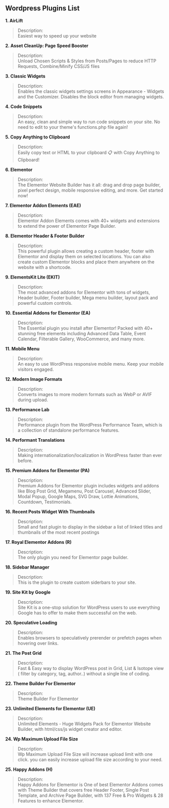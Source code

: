 ## Wordpress Plugins List
<b> 1. AirLift </b> <br>
> Description: <br>
> Easiest way to speed up your website

<b> 2. Asset CleanUp: Page Speed Booster </b> <br>
> Description: <br>
> Unload Chosen Scripts & Styles from Posts/Pages to reduce HTTP Requests, Combine/Minify CSS/JS files

<b> 3. Classic Widgets </b> <br>
> Description: <br>
> Enables the classic widgets settings screens in Appearance - Widgets and the Customizer. Disables the block editor from managing widgets.

<b> 4. Code Snippets </b> <br>
> Description: <br>
> An easy, clean and simple way to run code snippets on your site. No need to edit to your theme's functions.php file again!

<b> 5. Copy Anything to Clipboard </b> <br>
> Description: <br>
> Easily copy text or HTML to your clipboard 📋 with Copy Anything to Clipboard!

<b> 6. Elementor </b> <br>
> Description: <br>
> The Elementor Website Builder has it all: drag and drop page builder, pixel perfect design, mobile responsive editing, and more. Get started now!

<b> 7. Elementor Addon Elements (EAE) </b> <br>
> Description: <br>
> Elementor Addon Elements comes with 40+ widgets and extensions to extend the power of Elementor Page Builder.

<b> 8. Elementor Header & Footer Builder </b> <br>
> Description: <br>
> This powerful plugin allows creating a custom header, footer with Elementor and display them on selected locations. You can also create custom Elementor blocks and place them anywhere on the website with a shortcode.

<b> 9. ElementsKit Lite (EKIT) </b> <br>
> Description: <br>
> The most advanced addons for Elementor with tons of widgets, Header builder, Footer builder, Mega menu builder, layout pack and powerful custom controls.

<b> 10. Essential Addons for Elementor (EA) </b> <br>
> Description: <br>
> The Essential plugin you install after Elementor! Packed with 40+ stunning free elements including Advanced Data Table, Event Calendar, Filterable Gallery, WooCommerce, and many more.

<b> 11. Mobile Menu </b> <br>
> Description: <br>
> An easy to use WordPress responsive mobile menu. Keep your mobile visitors engaged.

<b> 12. Modern Image Formats </b> <br>
> Description: <br>
> Converts images to more modern formats such as WebP or AVIF during upload.

<b> 13. Performance Lab </b> <br>
> Description: <br>
> Performance plugin from the WordPress Performance Team, which is a collection of standalone performance features.

<b> 14. Performant Translations </b> <br>
> Description: <br>
> Making internationalization/localization in WordPress faster than ever before.

<b> 15. Premium Addons for Elementor (PA) </b> <br>
> Description: <br>
> Premium Addons for Elementor plugin includes widgets and addons like Blog Post Grid, Megamenu, Post Carousel, Advanced Slider, Modal Popup, Google Maps, SVG Draw, Lottie Animations, Countdown, Testimonials.

<b> 16. Recent Posts Widget With Thumbnails </b> <br>
> Description: <br>
> Small and fast plugin to display in the sidebar a list of linked titles and thumbnails of the most recent postings

<b> 17. Royal Elementor Addons (R) </b> <br>
> Description: <br>
> The only plugin you need for Elementor page builder.

<b> 18. Sidebar Manager </b> <br>
> Description: <br>
> This is the plugin to create custom siderbars to your site.

<b> 19. Site Kit by Google </b> <br>
> Description: <br>
> Site Kit is a one-stop solution for WordPress users to use everything Google has to offer to make them successful on the web.

<b> 20. Speculative Loading </b> <br>
> Description: <br>
> Enables browsers to speculatively prerender or prefetch pages when hovering over links.

<b> 21. The Post Grid </b> <br>
> Description: <br>
> Fast & Easy way to display WordPress post in Grid, List & Isotope view ( filter by category, tag, author..) without a single line of coding.

<b> 22. Theme Builder For Elementor </b> <br>
> Description: <br>
> Theme Builder For Elementor

<b> 23. Unlimited Elements for Elementor (UE) </b> <br>
> Description: <br>
> Unlimited Elements - Huge Widgets Pack for Elementor Website Builder, with html/css/js widget creator and editor.

<b> 24. Wp Maximum Upload File Size </b> <br>
> Description: <br>
> Wp Maximum Upload File Size will increase upload limit with one click. you can easily increase upload file size according to your need.

<b> 25. Happy Addons (H) </b> <br>
> Description: <br>
> Happy Addons for Elementor is One of best Elementor Addons comes with Theme Builder that covers free Header Footer, Single Post Template, and Archive Page Builder, with 137 Free & Pro Widgets & 28 Features to enhance Elementor.
